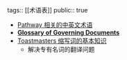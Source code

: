 tags:: [[术语表]]
public:: true

- [Pathway 相关的中英文术语](https://toastmasterscdn.azureedge.net/medias/files/pathways/pathways-glossary-simplified-chinese.pdf)
- [**Glossary of Governing Documents**](https://www.toastmasters.org/govdocs)
- [Toastmasters 缩写词的基本知识](https://www.toastmasters.org/magazine/magazine-issues/2017/july2017/acronyms)
	- 解决专有名词的翻译问题